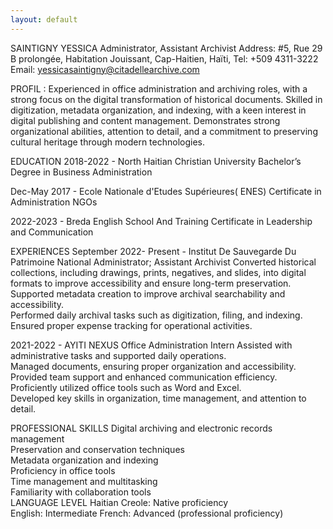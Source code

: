 ```yaml
---
layout: default
---
```


SAINTIGNY YESSICA 
Administrator, Assistant Archivist 
Address: #5, Rue 29 B prolongée, Habitation Jouissant,
Cap-Haitien, Haïti,
Tel: +509 4311-3222
Email: yessicasaintigny@citadellearchive.com 

PROFIL :
Experienced in office administration and archiving roles, with a strong focus on the digital transformation of historical documents. Skilled in digitization, metadata organization, and indexing, with a keen interest in digital publishing and content management. Demonstrates strong organizational abilities, attention to detail, and a commitment to preserving cultural heritage through modern technologies.  


EDUCATION 
2018-2022 - North Haitian Christian University
Bachelor’s Degree in Business Administration

Dec-May 2017 - Ecole Nationale d'Etudes Supérieures( ENES)
Certificate in Administration NGOs

2022-2023 - Breda English School And Training
Certificate in Leadership and Communication

EXPERIENCES
September 2022- Present - Institut De Sauvegarde  Du Patrimoine National 
Administrator; Assistant Archivist
Converted historical collections, including drawings, prints, negatives, and slides, into digital formats to improve accessibility and ensure long-term preservation.
Supported metadata creation to improve archival searchability and accessibility.  
 Performed daily archival tasks such as digitization, filing, and indexing.  
 Ensured proper expense tracking for operational activities.  

2021-2022 - AYITI NEXUS 
Office Administration Intern 
Assisted with administrative tasks and supported daily operations.  
 Managed documents, ensuring proper organization and accessibility.  
 Provided team support and enhanced communication efficiency.  
 Proficiently utilized office tools such as Word and Excel.  
 Developed key skills in organization, time management, and attention to detail.  

PROFESSIONAL SKILLS
 Digital archiving and electronic records management  
 Preservation and conservation techniques  
 Metadata organization and indexing  
 Proficiency in office tools  
 Time management and multitasking  
Familiarity with collaboration tools  
LANGUAGE LEVEL
Haitian Creole: Native proficiency  
English: Intermediate 
French: Advanced (professional proficiency)
